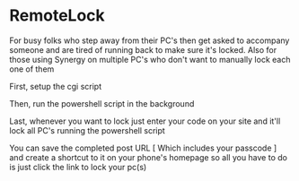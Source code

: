 # RemoteLock

For busy folks who step away from their PC's then get asked to accompany someone and are tired of running back to make sure it's locked.
Also for those using Synergy on multiple PC's who don't want to manually lock each one of them

First, setup the cgi script

Then, run the powershell script in the background

Last, whenever you want to lock just enter your code on your site and it'll lock all PC's running the powershell script


You can save the completed post URL [ Which includes your passcode ] and create a shortcut to it on your phone's homepage so all you have to do is just click the link to lock your pc(s)
